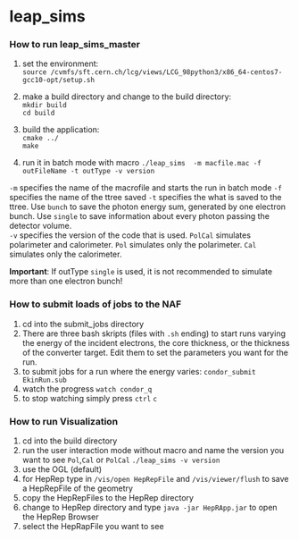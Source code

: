 # leap_sims

### How to run leap_sims_master  
1.  set the environment:  
  `source /cvmfs/sft.cern.ch/lcg/views/LCG_98python3/x86_64-centos7-gcc10-opt/setup.sh`  

2.  make a build directory and change to the build directory:  
  `mkdir build`  
  `cd build`  

3. build the application:  
  `cmake ../`  
  `make`  
4. run it in batch mode with macro
  `./leap_sims  -m macfile.mac -f outFileName -t outType -v version`

  `-m` specifies the name of the macrofile and starts the run in batch mode
  `-f` specifies the name of the ttree saved
  `-t` specifies the what is saved to the ttree. Use `bunch` to save the photon energy sum, generated by one electron bunch. Use `single` to save information about every photon passing the detector volume.   
  `-v` specifies the version of the code that is used. `PolCal` simulates polarimeter and calorimeter. `Pol` simulates only the polarimeter. `Cal` simulates only the calorimeter.

  **Important**: If outType `single` is used, it is not recommended to simulate more than one electron bunch!

  ### How to submit loads of jobs to the NAF
  1. cd into the submit_jobs directory
  2. There are three bash skripts (files with `.sh` ending) to start runs varying the energy of the incident electrons, the core thickness, or the thickness of the converter target. Edit them to set the parameters you want for the run.
  3. to submit jobs for a run where the energy varies:
  `condor_submit EkinRun.sub`   
  4. watch the progress
  `watch condor_q`
  5. to stop watching simply press `ctrl` `c`

  ### How to run Visualization
  1. cd into the build directory
  2. run the user interaction mode without macro and name the version you want to see
     `Pol`,`Cal` or `PolCal`
  `./leap_sims -v version`   
  2. use the OGL (default)
  3. for HepRep type in `/vis/open HepRepFile` and `/vis/viewer/flush` to save a HepRepFile of the geometry
  4. copy the HepRepFiles to the HepRep directory
  5. change to HepRep directory and type `java -jar HepRApp.jar` to open the HepRep Browser
  6. select the HepRapFile you want to see
